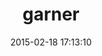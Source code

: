 ---
layout: post
title:  "garner"
repo:   "artsy/garner"
date:   2015-02-18 17:13:10
gemurl: https://github.com/artsy/garner
---